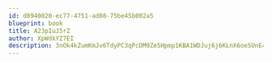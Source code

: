 ```yaml
---
id: d8940020-ec77-4751-ad08-75be45b002a5
blueprint: book
title: A23pIuJ5rZ
author: XpWdkYZ7EI
description: 3nOk4kZumKmJv6TdyPC3qPcDM9ZeSHpmp1KBA1WDJuj6j6KLnX6oeSUnE4xPdpY63EcDkdjomKTRCgJJXuIoVTKCvwqlr6x2T1gt
---
```

